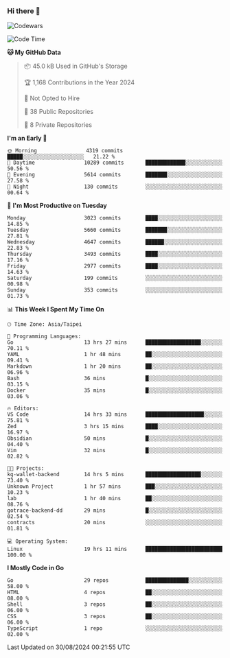 ### Hi there 👋

![Codewars](https://www.codewars.com/users/omegaatt36/badges/small)

<!--START_SECTION:waka-->
![Code Time](http://img.shields.io/badge/Code%20Time-2%2C731%20hrs%2015%20mins-blue)

**🐱 My GitHub Data** 

> 📦 45.0 kB Used in GitHub's Storage 
 > 
> 🏆 1,168 Contributions in the Year 2024
 > 
> 🚫 Not Opted to Hire
 > 
> 📜 38 Public Repositories 
 > 
> 🔑 8 Private Repositories 
 > 
**I'm an Early 🐤** 

```text
🌞 Morning                4319 commits        █████░░░░░░░░░░░░░░░░░░░░   21.22 % 
🌆 Daytime                10289 commits       █████████████░░░░░░░░░░░░   50.56 % 
🌃 Evening                5614 commits        ███████░░░░░░░░░░░░░░░░░░   27.58 % 
🌙 Night                  130 commits         ░░░░░░░░░░░░░░░░░░░░░░░░░   00.64 % 
```
📅 **I'm Most Productive on Tuesday** 

```text
Monday                   3023 commits        ████░░░░░░░░░░░░░░░░░░░░░   14.85 % 
Tuesday                  5660 commits        ███████░░░░░░░░░░░░░░░░░░   27.81 % 
Wednesday                4647 commits        ██████░░░░░░░░░░░░░░░░░░░   22.83 % 
Thursday                 3493 commits        ████░░░░░░░░░░░░░░░░░░░░░   17.16 % 
Friday                   2977 commits        ████░░░░░░░░░░░░░░░░░░░░░   14.63 % 
Saturday                 199 commits         ░░░░░░░░░░░░░░░░░░░░░░░░░   00.98 % 
Sunday                   353 commits         ░░░░░░░░░░░░░░░░░░░░░░░░░   01.73 % 
```


📊 **This Week I Spent My Time On** 

```text
🕑︎ Time Zone: Asia/Taipei

💬 Programming Languages: 
Go                       13 hrs 27 mins      ██████████████████░░░░░░░   70.11 % 
YAML                     1 hr 48 mins        ██░░░░░░░░░░░░░░░░░░░░░░░   09.41 % 
Markdown                 1 hr 20 mins        ██░░░░░░░░░░░░░░░░░░░░░░░   06.96 % 
Bash                     36 mins             █░░░░░░░░░░░░░░░░░░░░░░░░   03.15 % 
Docker                   35 mins             █░░░░░░░░░░░░░░░░░░░░░░░░   03.06 % 

🔥 Editors: 
VS Code                  14 hrs 33 mins      ███████████████████░░░░░░   75.81 % 
Zed                      3 hrs 15 mins       ████░░░░░░░░░░░░░░░░░░░░░   16.97 % 
Obsidian                 50 mins             █░░░░░░░░░░░░░░░░░░░░░░░░   04.40 % 
Vim                      32 mins             █░░░░░░░░░░░░░░░░░░░░░░░░   02.82 % 

🐱‍💻 Projects: 
kg-wallet-backend        14 hrs 5 mins       ██████████████████░░░░░░░   73.40 % 
Unknown Project          1 hr 57 mins        ███░░░░░░░░░░░░░░░░░░░░░░   10.23 % 
lab                      1 hr 40 mins        ██░░░░░░░░░░░░░░░░░░░░░░░   08.76 % 
gotrace-backend-dd       29 mins             █░░░░░░░░░░░░░░░░░░░░░░░░   02.54 % 
contracts                20 mins             ░░░░░░░░░░░░░░░░░░░░░░░░░   01.81 % 

💻 Operating System: 
Linux                    19 hrs 11 mins      █████████████████████████   100.00 % 
```

**I Mostly Code in Go** 

```text
Go                       29 repos            ██████████████░░░░░░░░░░░   58.00 % 
HTML                     4 repos             ██░░░░░░░░░░░░░░░░░░░░░░░   08.00 % 
Shell                    3 repos             ██░░░░░░░░░░░░░░░░░░░░░░░   06.00 % 
CSS                      3 repos             ██░░░░░░░░░░░░░░░░░░░░░░░   06.00 % 
TypeScript               1 repo              ░░░░░░░░░░░░░░░░░░░░░░░░░   02.00 % 
```




 Last Updated on 30/08/2024 00:21:55 UTC
<!--END_SECTION:waka-->

<!--
**omegaatt36/omegaatt36** is a ✨ _special_ ✨ repository because its `README.md` (this file) appears on your GitHub profile.

Here are some ideas to get you started:

- 🔭 I’m currently working on ...
- 🌱 I’m currently learning ...
- 👯 I’m looking to collaborate on ...
- 🤔 I’m looking for help with ...
- 💬 Ask me about ...
- 📫 How to reach me: ...
- 😄 Pronouns: ...
- ⚡ Fun fact: ...
-->
